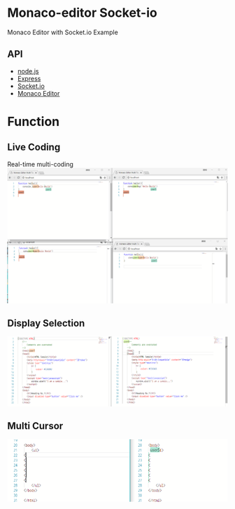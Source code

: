 # Monaco-editor Socket-io
Monaco Editor with Socket.io Example

## API

* [node.js](https://nodejs.org)
* [Express](http://expressjs.com)
* [Socket.io](https://socket.io/)
* [Monaco Editor](https://microsoft.github.io/monaco-editor/)


# Function

## Live Coding
Real-time multi-coding
<img src="./intro/manyEdit.gif">

## Display Selection

<img src="./intro/select.gif">

## Multi Cursor
<img src="./intro/multiedit.gif">